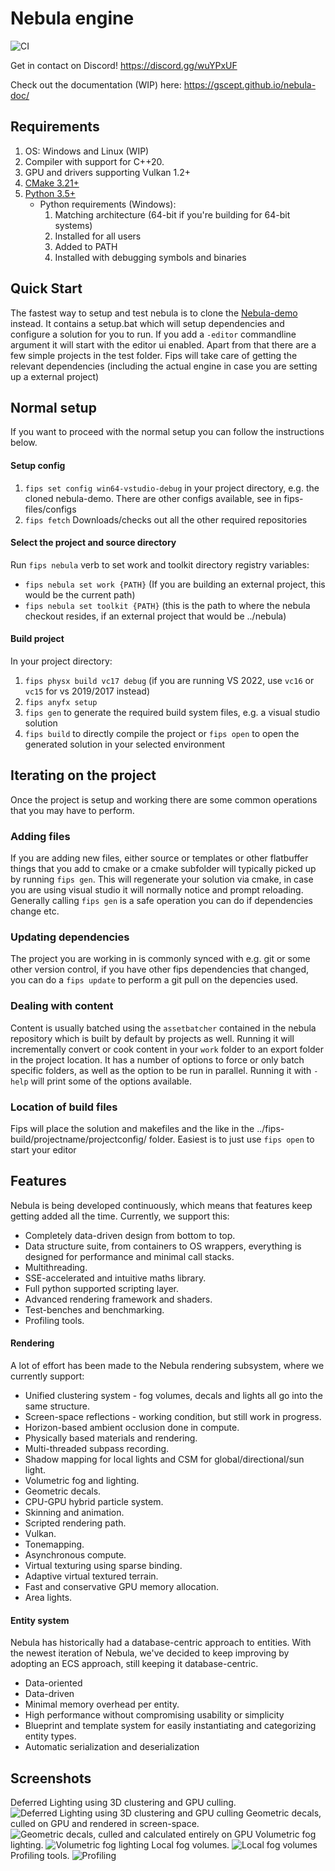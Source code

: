 # Nebula engine   
![CI](https://github.com/gscept/nebula/workflows/CI/badge.svg)

Get in contact on Discord! https://discord.gg/wuYPxUF

Check out the documentation (WIP) here: https://gscept.github.io/nebula-doc/

## Requirements
1. OS: Windows and Linux (WIP)
2. Compiler with support for C++20.
3. GPU and drivers supporting Vulkan 1.2+
4. [CMake 3.21+](https://cmake.org/download/)
5. [Python 3.5+](https://www.python.org/downloads)
    * Python requirements (Windows):
        1. Matching architecture (64-bit if you're building for 64-bit systems)
        2. Installed for all users
        3. Added to PATH
        4. Installed with debugging symbols and binaries

## Quick Start

The fastest way to setup and test nebula is to clone the [Nebula-demo](https://github.com/gscept/nebula-demo) instead. It contains a setup.bat which will setup dependencies and configure a 
solution for you to run. If you add a `-editor` commandline argument it will start with the editor ui enabled. 
Apart from that there are a few simple projects in the test folder. 
Fips will take care of getting the relevant dependencies (including the actual engine in case you are setting up a external project)

## Normal setup
If you want to proceed with the normal setup you can follow the instructions below. 

#### Setup config

1. `fips set config win64-vstudio-debug` in your project directory, e.g. the cloned nebula-demo. There are other configs available, see in fips-files/configs
2. `fips fetch` Downloads/checks out all the other required repositories

#### Select the project and source directory

Run `fips nebula` verb to set work and toolkit directory registry variables:

  * `fips nebula set work {PATH}` (If you are building an external project, this would be the current path)
  * `fips nebula set toolkit {PATH}` (this is the path to where the nebula checkout resides, if an external project that would be ../nebula)

#### Build project

In your project directory:
  
  1. `fips physx build vc17 debug` (if you are running VS 2022, use `vc16` or `vc15` for vs 2019/2017 instead)
  2. `fips anyfx setup`
  3. `fips gen` to generate the required build system files, e.g. a visual studio solution
  4. `fips build` to directly compile the project
     or
     `fips open` to open the generated solution in your selected environment

## Iterating on the project
Once the project is setup and working there are some common operations that you may have to perform.

### Adding files
If you are adding new files, either source or templates or other flatbuffer things that you add to cmake or a cmake subfolder will typically picked up by running `fips gen`. This will regenerate your solution via cmake, in case you are using visual studio it will normally 
notice and prompt reloading. Generally calling `fips gen` is a safe operation you can do if dependencies change etc.

### Updating dependencies
The project you are working in is commonly synced with e.g. git or some other version control, if you have other fips dependencies that changed, you can do a `fips update` to perform a git pull on the depencies used.

### Dealing with content
Content is usually batched using the `assetbatcher` contained in the nebula repository which is built by default by projects as well. Running it will incrementally convert or cook content in your `work` folder to an export folder in the project location. It has a number of options to force or only batch specific folders, as well as 
the option to be run in parallel. Running it with `-help` will print some of the options available.

### Location of build files
Fips will place the solution and makefiles and the like in the ../fips-build/projectname/projectconfig/ folder. Easiest is to just use `fips open` to start your editor


## Features
Nebula is being developed continuously, which means that features keep getting added all the time. Currently, we support this:

* Completely data-driven design from bottom to top.
* Data structure suite, from containers to OS wrappers, everything is designed for performance and minimal call stacks.
* Multithreading.
* SSE-accelerated and intuitive maths library.
* Full python supported scripting layer.
* Advanced rendering framework and shaders.
* Test-benches and benchmarking.
* Profiling tools.

#### Rendering
A lot of effort has been made to the Nebula rendering subsystem, where we currently support:

* Unified clustering system - fog volumes, decals and lights all go into the same structure.
* Screen-space reflections - working condition, but still work in progress.
* Horizon-based ambient occlusion done in compute.
* Physically based materials and rendering.
* Multi-threaded subpass recording.
* Shadow mapping for local lights and CSM for global/directional/sun light.
* Volumetric fog and lighting.
* Geometric decals. 
* CPU-GPU hybrid particle system.
* Skinning and animation.
* Scripted rendering path.
* Vulkan.
* Tonemapping.
* Asynchronous compute.
* Virtual texturing using sparse binding.
* Adaptive virtual textured terrain.
* Fast and conservative GPU memory allocation.
* Area lights.

#### Entity system
Nebula has historically had a database-centric approach to entities.
With the newest iteration of Nebula, we've decided to keep improving by adopting an ECS approach, still keeping it database-centric.

* Data-oriented
* Data-driven
* Minimal memory overhead per entity.
* High performance without compromising usability or simplicity
* Blueprint and template system for easily instantiating and categorizing entity types.
* Automatic serialization and deserialization

## Screenshots
Deferred Lighting using 3D clustering and GPU culling.
![Deferred Lighting using 3D clustering and GPU culling](images/nebula_lights.png)
Geometric decals, culled on GPU and rendered in screen-space.
![Geometric decals, culled and calculated entirely on GPU](images/nebula_decals.png)
Volumetric fog lighting.
![Volumetric fog lighting](images/nebula_volumetric.png)
Local fog volumes.
![Local fog volumes](images/nebula_local_fog.png)
Profiling tools.
![Profiling](images/nebula_profiling.png)
